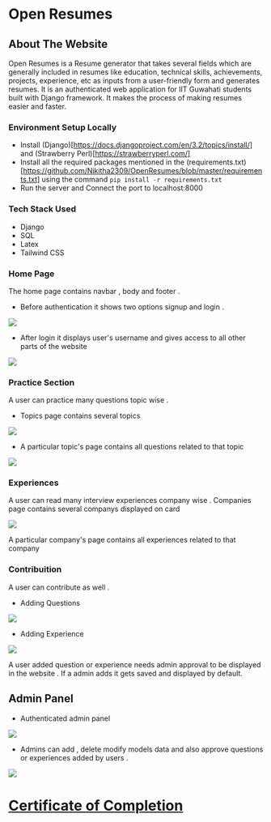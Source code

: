 # Open Resumes 

## About The Website

Open Resumes is a Resume generator that takes several fields which are generally included in resumes like education, technical skills, achievements, projects, experience, etc as inputs from a user-friendly form and generates resumes. It is an authenticated web application for IIT Guwahati students built with Django framework. It makes the process of making resumes easier and faster.


### Environment Setup Locally

* Install (Django)[https://docs.djangoproject.com/en/3.2/topics/install/] and (Strawberry Perl)[https://strawberryperl.com/]
* Install all the required packages mentioned in the (requirements.txt)[https://github.com/Nikitha2309/OpenResumes/blob/master/requirements.txt] using the command `pip install -r requirements.txt`
* Run the server and Connect the port to localhost:8000

### Tech Stack Used
* Django
* SQL
* Latex
* Tailwind CSS

### Home Page

The home page contains navbar , body and footer .
* Before authentication it shows two options signup and login .

![](/read_me_data/1.jpeg)

* After login it displays user's username and gives access to all other parts of the website

![](/read_me_data/1.jpeg)


### Practice Section

A user can practice many questions topic wise . 
* Topics page contains several topics

![](/read_me_data/1.jpeg)

* A particular topic's page contains all questions related to that topic

![](/read_me_data/1.jpeg)

### Experiences
A user can read many interview experiences company wise . 
Companies page contains several companys displayed on card

![](/read_me_data/1.jpeg)

A particular company's page contains all experiences related to that company


### Contribuition
A user can contribute as well .

* Adding Questions

![](/read_me_data/1.jpeg) 

* Adding Experience

![](/read_me_data/1.jpeg)

A user added question or experience needs admin approval to be displayed in the website . If a admin adds it gets saved and displayed by default.

## Admin Panel

* Authenticated admin panel 

![](/read_me_data/1.jpeg)

* Admins can add , delete modify models data and also approve questions or experiences added by users .

![](/read_me_data/1.jpeg)

# [Certificate of Completion](https://drive.google.com/file/d/1b2tCpY_eWCodU6F1X4rAWiZFPlmYkB31/view?usp=sharing)

